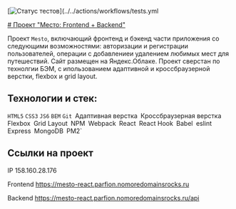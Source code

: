 [![Статус тестов](../../actions/workflows/tests.yml/badge.svg)](../../actions/workflows/tests.yml

[# Проект "Место: Frontend + Backend"](https://mesto-react.parfion.nomoredomainsrocks.ru)

Проект `Mesto`, включающий фронтенд и бэкенд части приложения со следующими возможностями: авторизации и регистрации пользователей, операции с добавлениеи удалением любимых мест для путешествий.
Cайт размещен на Яндекс.Облаке.
Проект сверстан по технолгии БЭМ, с ипользованием адаптивной и кроссбраузерной верстки, flexbox и grid layout. 

## Технологии и стек:
`HTML5` `CSS3` `JS6` `BEM` `Git `Адаптивная верстка` `Кроссбраузерная верстка` `Flexbox` `Grid Layout` `NPM` `Webpack` `React` `React Hook` `Babel` `eslint` `Express` `MongoDB` `PM2`

## Ссылки на проект

IP 158.160.28.176 

Frontend https://mesto-react.parfion.nomoredomainsrocks.ru

Backend https://mesto-react.parfion.nomoredomainsrocks.ru/api

